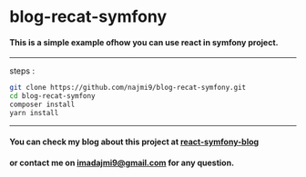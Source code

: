 # blog-recat-symfony

#### This is a simple example ofhow you can use react in symfony project.
___
steps :
```bash
git clone https://github.com/najmi9/blog-recat-symfony.git
cd blog-recat-symfony
composer install
yarn install
```
___
#### You can check my blog about this project at [react-symfony-blog](nami-imad.com/blog/react-symfony)
#### or contact me on **imadajmi9@gmail.com** for any question.

